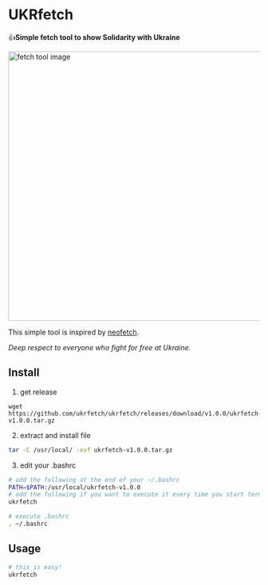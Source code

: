 # UKRfetch

:thumbsup:**Simple fetch tool to show Solidarity with Ukraine**

<img src="https://user-images.githubusercontent.com/100527338/155972141-66054d3c-eb5f-4c4b-9d92-5cb2ee90c3ad.png" width="540px" alt="fetch tool image">

This simple tool is inspired by [neofetch](https://github.com/dylanaraps/neofetch).

*Deep respect to everyone who fight for free at Ukraine.*

## Install

1. get release
```
wget https://github.com/ukrfetch/ukrfetch/releases/download/v1.0.0/ukrfetch-v1.0.0.tar.gz
```

2. extract and install file
```bash
tar -C /usr/local/ -xvf ukrfetch-v1.0.0.tar.gz
```

3. edit your .bashrc
```bash
# add the following at the end of your ~/.bashrc
PATH=$PATH:/usr/local/ukrfetch-v1.0.0
# add the following if you want to execute it every time you start terminal.
ukrfetch
```
```bash
# execute .bashrc
. ~/.bashrc
```

## Usage

```bash
# this is easy!
ukrfetch
```
